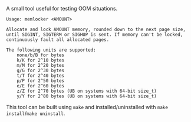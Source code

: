 A small tool useful for testing OOM situations.

```
Usage: memlocker <AMOUNT>

Allocate and lock AMOUNT memory, rounded down to the next page size,
until SIGINT, SIGTERM or SIGHUP is sent. If memory can't be locked,
continuously fault all allocated pages.

The following units are supported:
	none/b/B for bytes
	k/K for 2^10 bytes
	m/M for 2^20 bytes
	g/G for 2^30 bytes
	t/T for 2^40 bytes
	p/P for 2^50 bytes
	e/E for 2^60 bytes
	z/Z for 2^70 bytes (UB on systems with 64-bit size_t)
	y/Y for 2^80 bytes (UB on systems with 64-bit size_t)
```

This tool can be built using `make` and installed/uninstalled with `make install`/`make uninstall`.
